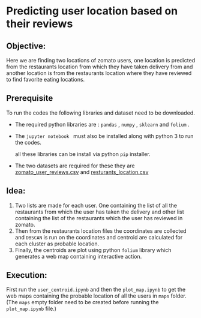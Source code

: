 # Predicting user location based on their reviews
## Objective:
Here we are finding two locations of zomato users, one location is predicted from the restaurants location from which they have taken delivery from and another location is from the restaurants location where they have reviewed to find favorite eating locations.

## Prerequisite
To run the codes the following libraries and dataset need to be downloaded.
* The required python libraries are : `pandas` , `numpy` , `sklearn`  and  `folium` .

* The `jupyter notebook ` must also be installed along with python 3 to run the codes.

  all these libraries can be install via  python `pip` installer.

* The two datasets are required for these they are [zomato_user_reviews.csv](https://drive.google.com/open?id=1NmNNyHcZjMeeQoIQRNTM6_ek886rcxg8) and [resturants_location.csv](https://drive.google.com/open?id=1dUM6G-aKTLfUW17OGy2QBxtFpFB5fmQ6)

## Idea:
1. Two lists are made for each user. One containing the list of all the restaurants from which the user has taken the delivery and other list containing the list of the restaurants which the user has reviewed in zomato.
2. Then from the restaurants location files the coordinates are collected and `DBSCAN` is run on the coordinates and centroid are calculated for each cluster as probable location.
3. Finally, the centroids are plot using python `folium` library which generates a web map containing interactive action.

## Execution:
First run the `user_centroid.ipynb` and then the `plot_map.ipynb` to get the web maps containing the probable location of all the users in `maps` folder. (The `maps` empty folder need to be created before running the `plot_map.ipynb` file.)  
  

  

  
